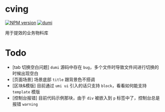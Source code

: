 # cving

[![NPM version](https://img.shields.io/npm/v/cving.svg?style=flat)](https://www.npmjs.com/package/cving)
[![dumi](https://img.shields.io/badge/docs%20by-dumi-blue)](https://github.com/umijs/dumi)

用于提效的业务物料库

# Todo

- [tab 切换空白问题] `dumi` 源码中存在 `bug`，多个文件时导致文件间进行切换的时候出现空白
- [页面场景] 场景底部 `title` 跟背景色不搭调
- [区块&模版] 目前通过 `umi ui` 引入的话只支持 `block`，看看如何能支持 `template` 模版
- [控制台报错] 目前代码示例那块，由于 `div` 被嵌入到 `p` 标签中了，控制台总是报错 `warning`
